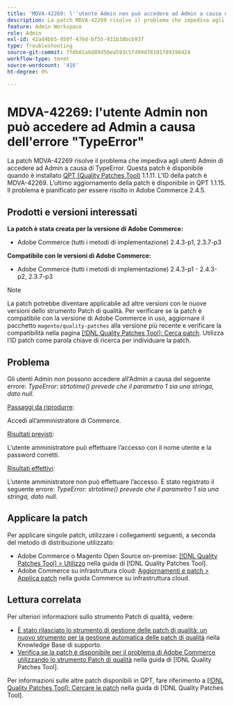 ```yaml
---
title: 'MDVA-42269: l''utente Admin non può accedere ad Admin a causa dell''errore "TypeError"'
description: La patch MDVA-42269 risolve il problema che impediva agli utenti Admin di accedere ad Admin a causa di TypeError. Questa patch è disponibile quando è installato [Quality Patches Tool (QPT)](https://experienceleague.adobe.com/en/docs/commerce-operations/tools/quality-patches-tool/quality-patches-tool-to-self-serve-quality-patches) 1.1.11.  L'ID della patch è MDVA-42269.  L’ultimo aggiornamento della patch è disponibile in QPT 1.1.15. Il problema è pianificato per essere risolto in Adobe Commerce 2.4.5.
feature: Admin Workspace
role: Admin
exl-id: 42ad4bb5-950f-476d-bf55-931b38bcb937
type: Troubleshooting
source-git-commit: 7fdb02a6d89d50ea593c5fd99d78101f89198424
workflow-type: tm+mt
source-wordcount: '416'
ht-degree: 0%

---
```


# MDVA-42269: l&#39;utente Admin non può accedere ad Admin a causa dell&#39;errore &quot;TypeError&quot;

La patch MDVA-42269 risolve il problema che impediva agli utenti Admin di accedere ad Admin a causa di TypeError. Questa patch è disponibile quando è installato [QPT (Quality Patches Tool)](https://experienceleague.adobe.com/en/docs/commerce-operations/tools/quality-patches-tool/quality-patches-tool-to-self-serve-quality-patches) 1.1.11.  L&#39;ID della patch è MDVA-42269.  L’ultimo aggiornamento della patch è disponibile in QPT 1.1.15. Il problema è pianificato per essere risolto in Adobe Commerce 2.4.5.

## Prodotti e versioni interessati

**La patch è stata creata per la versione di Adobe Commerce:**

* Adobe Commerce (tutti i metodi di implementazione) 2.4.3-p1, 2.3.7-p3

**Compatibile con le versioni di Adobe Commerce:**

* Adobe Commerce (tutti i metodi di implementazione) 2.4.3-p1 - 2.4.3-p2, 2.3.7-p3

>[!NOTE]
>
>La patch potrebbe diventare applicabile ad altre versioni con le nuove versioni dello strumento Patch di qualità. Per verificare se la patch è compatibile con la versione di Adobe Commerce in uso, aggiornare il pacchetto `magento/quality-patches` alla versione più recente e verificare la compatibilità nella pagina [[!DNL Quality Patches Tool]: Cerca patch](https://experienceleague.adobe.com/en/docs/commerce-operations/tools/quality-patches-tool/quality-patches-tool-to-self-serve-quality-patches). Utilizza l’ID patch come parola chiave di ricerca per individuare la patch.

## Problema

Gli utenti Admin non possono accedere all&#39;Admin a causa del seguente errore: *TypeError: strtotime() prevede che il parametro 1 sia una stringa, dato null.*

<u>Passaggi da riprodurre</u>:

Accedi all’amministratore di Commerce.

<u>Risultati previsti</u>:

L’utente amministratore può effettuare l’accesso con il nome utente e la password corretti.

<u>Risultati effettivi</u>:

L’utente amministratore non può effettuare l’accesso. È stato registrato il seguente errore: *TypeError: strtotime() prevede che il parametro 1 sia una stringa, dato null.*

## Applicare la patch

Per applicare singole patch, utilizzare i collegamenti seguenti, a seconda del metodo di distribuzione utilizzato:

* Adobe Commerce o Magento Open Source on-premise: [[!DNL Quality Patches Tool] > Utilizzo](/help/tools/quality-patches-tool/usage.md) nella guida di [!DNL Quality Patches Tool].
* Adobe Commerce su infrastruttura cloud: [Aggiornamenti e patch > Applica patch](https://experienceleague.adobe.com/docs/commerce-cloud-service/user-guide/develop/upgrade/apply-patches.html) nella guida Commerce su infrastruttura cloud.

## Lettura correlata

Per ulteriori informazioni sullo strumento Patch di qualità, vedere:

* [È stato rilasciato lo strumento di gestione delle patch di qualità: un nuovo strumento per la gestione automatica delle patch di qualità](https://experienceleague.adobe.com/en/docs/commerce-operations/tools/quality-patches-tool/quality-patches-tool-to-self-serve-quality-patches) nella Knowledge Base di supporto.
* [Verifica se la patch è disponibile per il problema di Adobe Commerce utilizzando lo strumento Patch di qualità](/help/tools/quality-patches-tool/patches-available-in-qpt/check-patch-for-magento-issue-with-magento-quality-patches.md) nella guida di [!DNL Quality Patches Tool].

Per informazioni sulle altre patch disponibili in QPT, fare riferimento a [[!DNL Quality Patches Tool]: Cercare le patch](https://experienceleague.adobe.com/tools/commerce-quality-patches/index.html) nella guida di [!DNL Quality Patches Tool].
